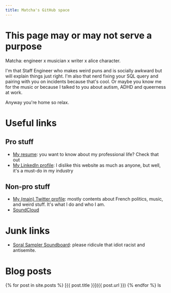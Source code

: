 ```yaml
---
title: Matcha's GitHub space
---
```


# This page may or may not serve a purpose

Matcha: engineer x musician x writer x alice character.

I'm that Staff Engineer who makes weird puns and is socially awkward but will explain things just right. I'm also that nerd fixing your SQL query and pairing with you on incidents because that's cool. Or maybe you know me for the music or because I talked to you about autism, ADHD and queerness at work.

Anyway you're home so relax.

# Useful links

## Pro stuff

- [My resume](./resume/): you want to know about my professional life? Check that out
- [My LinkedIn profile](https://linkedin.com/in/matcha-d): I dislike this website as much as anyone, but well, it's a must-do in my industry

## Non-pro stuff

- [My (main) Twitter profile](https://twitter.com/matcha_x): mostly contents about French politics, music, and weird stuff. It's what I do and who I am.
- [SoundCloud](https://soundcloud.com/matcha_lu)


# Junk links

- [Soral Sampler Soundboard](./SoralSampler): please ridicule that idiot racist and antisemite.

# Blog posts

{% for post in site.posts %}
[{{ post.title }}]({{ post.url }})
{% endfor %}
ls